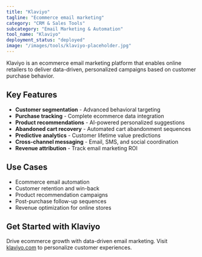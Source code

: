 ```yaml
---
title: "Klaviyo"
tagline: "Ecommerce email marketing"
category: "CRM & Sales Tools"
subcategory: "Email Marketing & Automation"
tool_name: "Klaviyo"
deployment_status: "deployed"
image: "/images/tools/klaviyo-placeholder.jpg"
---
```

Klaviyo is an ecommerce email marketing platform that enables online retailers to deliver data-driven, personalized campaigns based on customer purchase behavior.

## Key Features

- **Customer segmentation** - Advanced behavioral targeting
- **Purchase tracking** - Complete ecommerce data integration
- **Product recommendations** - AI-powered personalized suggestions
- **Abandoned cart recovery** - Automated cart abandonment sequences
- **Predictive analytics** - Customer lifetime value predictions
- **Cross-channel messaging** - Email, SMS, and social coordination
- **Revenue attribution** - Track email marketing ROI

## Use Cases

- Ecommerce email automation
- Customer retention and win-back
- Product recommendation campaigns
- Post-purchase follow-up sequences
- Revenue optimization for online stores

## Get Started with Klaviyo

Drive ecommerce growth with data-driven email marketing. Visit [klaviyo.com](https://www.klaviyo.com) to personalize customer experiences.